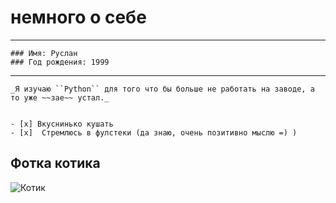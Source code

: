 # немного о себе
_ _ _
```
### Имя: Руслан
### Год рождения: 1999
```
___
```
_Я изучаю ``Python`` для того что бы больше не работать на заводе, а то уже ~~зае~~ устал._


- [x] Вкуснинько кушать
- [x]  Стремлюсь в фулстеки (да знаю, очень позитивно мыслю =) ) 
```
## Фотка котика

![Котик][1]

[1]: 1694416670162565263.png
